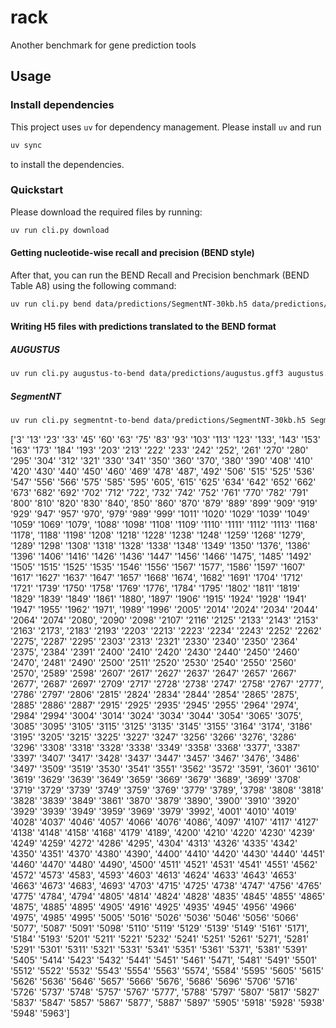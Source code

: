 # rack
Another benchmark for gene prediction tools

## Usage
### Install dependencies
This project uses `uv` for dependency management. Please install `uv` and run
```bash
uv sync
```
to install the dependencies.

### Quickstart
Please download the required files by running:
```bash
uv run cli.py download
```

#### Getting nucleotide-wise recall and precision (BEND style)
After that, you can run the BEND Recall and Precision benchmark (BEND Table A8) using the
following command:
```bash
uv run cli.py bend data/predictions/SegmentNT-30kb.h5 data/predictions/augustus.gff3
```

#### Writing H5 files with predictions translated to the BEND format
##### AUGUSTUS
```bash
uv run cli.py augustus-to-bend data/predictions/augustus.gff3 augustus.bend.h5
```

##### SegmentNT
```bash
uv run cli.py segmentnt-to-bend data/predictions/SegmentNT-30kb.h5 SegmentNT-30kb.bend.h5
```


['3' '13' '23' '33' '45' '60' '63' '75' '83' '93' '103' '113' '123' '133', '143' '153' '163' '173' '184' '193' '203' '213' '222' '233' '242' '252', '261' '270' '280' '295' '304' '312' '321' '330' '341' '350' '360' '370', '380' '390' '408' '410' '420' '430' '440' '450' '460' '469' '478' '487', '492' '506' '515' '525' '536' '547' '556' '566' '575' '585' '595' '605', '615' '625' '634' '642' '652' '662' '673' '682' '692' '702' '712' '722', '732' '742' '752' '761' '770' '782' '791' '800' '810' '820' '830' '840', '850' '860' '870' '879' '889' '899' '909' '919' '929' '947' '957' '970', '979' '989' '999' '1011' '1020' '1029' '1039' '1049' '1059' '1069' '1079', '1088' '1098' '1108' '1109' '1110' '1111' '1112' '1113' '1168' '1178', '1188' '1198' '1208' '1218' '1228' '1238' '1248' '1259' '1268' '1279', '1289' '1298' '1308' '1318' '1328' '1338' '1348' '1349' '1350' '1376', '1386' '1396' '1406' '1416' '1426' '1436' '1447' '1456' '1466' '1475', '1485' '1492' '1505' '1515' '1525' '1535' '1546' '1556' '1567' '1577', '1586' '1597' '1607' '1617' '1627' '1637' '1647' '1657' '1668' '1674', '1682' '1691' '1704' '1712' '1721' '1739' '1750' '1758' '1769' '1776', '1784' '1795' '1802' '1811' '1819' '1829' '1839' '1849' '1861' '1880', '1897' '1906' '1915' '1924' '1928' '1941' '1947' '1955' '1962' '1971', '1989' '1996' '2005' '2014' '2024' '2034' '2044' '2064' '2074' '2080', '2090' '2098' '2107' '2116' '2125' '2133' '2143' '2153' '2163' '2173', '2183' '2193' '2203' '2213' '2223' '2234' '2243' '2252' '2262' '2275', '2287' '2295' '2303' '2313' '2321' '2330' '2340' '2350' '2364' '2375', '2384' '2391' '2400' '2410' '2420' '2430' '2440' '2450' '2460' '2470', '2481' '2490' '2500' '2511' '2520' '2530' '2540' '2550' '2560' '2570', '2589' '2598' '2607' '2617' '2627' '2637' '2647' '2657' '2667' '2677', '2687' '2697' '2709' '2717' '2728' '2738' '2747' '2758' '2767' '2777', '2786' '2797' '2806' '2815' '2824' '2834' '2844' '2854' '2865' '2875', '2885' '2886' '2887' '2915' '2925' '2935' '2945' '2955' '2964' '2974', '2984' '2994' '3004' '3014' '3024' '3034' '3044' '3054' '3065' '3075', '3085' '3095' '3105' '3115' '3125' '3135' '3145' '3155' '3164' '3174', '3186' '3195' '3205' '3215' '3225' '3227' '3247' '3256' '3266' '3276', '3286' '3296' '3308' '3318' '3328' '3338' '3349' '3358' '3368' '3377', '3387' '3397' '3407' '3417' '3428' '3437' '3447' '3457' '3467' '3476', '3486' '3497' '3509' '3519' '3530' '3541' '3551' '3562' '3572' '3591', '3601' '3610' '3619' '3629' '3639' '3649' '3659' '3669' '3679' '3689', '3699' '3708' '3719' '3729' '3739' '3749' '3759' '3769' '3779' '3789', '3798' '3808' '3818' '3828' '3839' '3849' '3861' '3870' '3879' '3890', '3900' '3910' '3920' '3929' '3939' '3949' '3959' '3969' '3979' '3992', '4001' '4010' '4019' '4028' '4037' '4046' '4057' '4066' '4076' '4086', '4097' '4107' '4117' '4127' '4138' '4148' '4158' '4168' '4179' '4189', '4200' '4210' '4220' '4230' '4239' '4249' '4259' '4272' '4286' '4295', '4304' '4313' '4326' '4335' '4342' '4350' '4351' '4370' '4380' '4390', '4400' '4410' '4420' '4430' '4440' '4451' '4460' '4470' '4480' '4490', '4500' '4511' '4521' '4531' '4541' '4551' '4562' '4572' '4573' '4583', '4593' '4603' '4613' '4624' '4633' '4643' '4653' '4663' '4673' '4683', '4693' '4703' '4715' '4725' '4738' '4747' '4756' '4765' '4775' '4784', '4794' '4805' '4814' '4824' '4828' '4835' '4845' '4855' '4865' '4875', '4885' '4895' '4905' '4916' '4925' '4935' '4945' '4956' '4966' '4975', '4985' '4995' '5005' '5016' '5026' '5036' '5046' '5056' '5066' '5077', '5087' '5091' '5098' '5110' '5119' '5129' '5139' '5149' '5161' '5171', '5184' '5193' '5201' '5211' '5221' '5232' '5241' '5251' '5261' '5271', '5281' '5291' '5301' '5311' '5321' '5331' '5341' '5351' '5361' '5371', '5381' '5391' '5405' '5414' '5423' '5432' '5441' '5451' '5461' '5471', '5481' '5491' '5501' '5512' '5522' '5532' '5543' '5554' '5563' '5574', '5584' '5595' '5605' '5615' '5626' '5636' '5646' '5657' '5666' '5676', '5686' '5696' '5706' '5716' '5726' '5737' '5748' '5757' '5767' '5777', '5788' '5797' '5807' '5817' '5827' '5837' '5847' '5857' '5867' '5877', '5887' '5897' '5905' '5918' '5928' '5938' '5948' '5963']